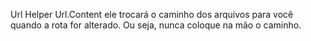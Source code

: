 Url Helper
Url.Content ele trocará o caminho dos arquivos para você quando a rota for alterado. Ou seja, nunca coloque
na mão o caminho.